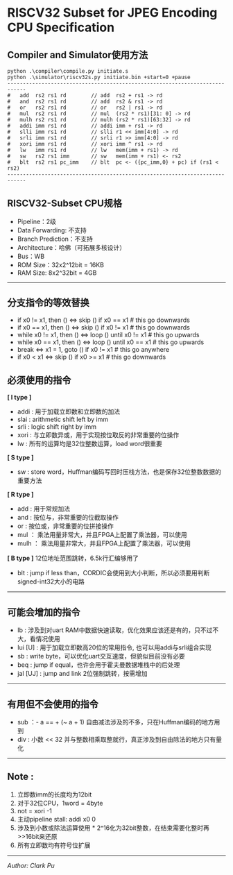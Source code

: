 
# RISCV32 Subset for JPEG Encoding CPU Specification

## Compiler and Simulator使用方法

    python .\compiler\compile.py initiate.s 
    python .\simulator\riscv32s.py initiate.bin +start=0 +pause
    ----------------------------------------------------------------------------
    #   add  rs2 rs1 rd        // add  rs2 + rs1 -> rd
    #   and  rs2 rs1 rd        // add  rs2 & rs1 -> rd
    #   or   rs2 rs1 rd        // or   rs2 | rs1 -> rd
    #   mul  rs2 rs1 rd        // mul  (rs2 * rs1)[31: 0] -> rd 
    #   mulh rs2 rs1 rd        // mulh (rs2 * rs1)[63:32] -> rd 
    #   addi imm rs1 rd        // addi imm + rs1 -> rd
    #   slli imm rs1 rd        // slli r1 << imm[4:0] -> rd
    #   srli imm rs1 rd        // srli r1 >> imm[4:0] -> rd
    #   xori imm rs1 rd        // xori imm ^ rs1 -> rd
    #   lw   imm rs1 rd        // lw   mem(imm + rs1) -> rd
    #   sw   rs2 rs1 imm       // sw   mem(imm + rs1) <- rs2
    #   blt  rs2 rs1 pc_imm    // blt  pc <- ({pc_imm,0} + pc) if (rs1 < rs2)
    ----------------------------------------------------------------------------

## RISCV32-Subset CPU规格
- Pipeline：2级
- Data Forwarding: 不支持
- Branch Prediction：不支持
- Architecture：哈佛（可拓展多核设计）
- Bus：WB
- ROM Size：32x2^12bit = 16KB
- RAM Size:  8x2^32bit =  4GB
---

## 分支指令的等效替换
- if x0 != x1, then () <=> skip () if x0 == x1 # this go downwards
- if x0 == x1, then () <=> skip () if x0 != x1 # this go downwards
- while x0 != x1, then () <=> loop () until x0 != x1 # this go upwards
- while x0 == x1, then () <=> loop () until x0 == x1 # this go upwards
- break <=> x1 = 1, goto () if x0 != x1 # this go anywhere
- if x0 < x1 <=> skip () if x0 >= x1 # this go downwards


## 必须使用的指令
**[ I type ]**
- addi   :  用于加载立即数和立即数的加法
- slai   :  arithmetic shift left by imm
- srli   :  logic shift right by imm
- xori   :  与立即数异或，用于实现按位取反的非常重要的位操作
- lw     :  所有的运算均是32位整数运算，load word很重要

**[ S type ]**
- sw     :  store word，Huffman编码写回时压栈方法，也是保存32位整数数据的重要方法

**[ R type ]**
- add    :  用于常规加法
- and    :  按位与，非常重要的位截取操作
- or     :  按位或，非常重要的位拼接操作
- mul    ： 乘法用量非常大，并且FPGA上配置了乘法器，可以使用
- mulh   ： 乘法用量非常大，并且FPGA上配置了乘法器，可以使用

**[ B type ]** 12位地址范围跳转，6.5k行汇编够用了
- blt    :  jump if less than，CORDIC会使用到大小判断，所以必须要用判断signed-int32大小的电路

---

## 可能会增加的指令
- lb       : 涉及到对uart RAM中数据快速读取，优化效果应该还是有的，只不过不大，看情况使用
- lui [U]  : 用于加载立即数高20位的常用指令, 也可以用addi与srli组合实现
- sb       : write byte，可以优化uart交互速度，但貌似目前没有必要
- beq      : jump if equal，也许会用于霍夫曼数据堆栈中的后处理
- jal [UJ] : jump and link 2位强制跳转，按需增加

---

## 有用但不会使用的指令
- sub ：- a == + (~ a + 1) 自由减法涉及的不多，只在Huffman编码的地方用到
- div : 小数 << 32 并与整数相乘取整就行，真正涉及到自由除法的地方只有量化

---

## Note :
1. 立即数imm的长度均为12bit
2. 对于32位CPU，1word = 4byte
3. not = xori -1
4. 主动pipeline stall: addi x0 0
5. 涉及到小数或除法运算使用 * 2^16化为32bit整数，在结束需要化整时再>>16bit来还原
6. 所有立即数均有符号位扩展

---

*Author: Clark Pu*